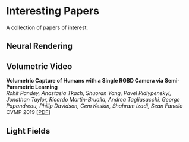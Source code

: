 # Interesting Papers
A collection of papers of interest.


## Neural Rendering


## Volumetric Video

**Volumetric Capture of Humans with a Single RGBD Camera via Semi-Parametric Learning**<br>
*Rohit Pandey, Anastasia Tkach, Shuoran Yang, Pavel Pidlypenskyi, Jonathan Taylor,
Ricardo Martin-Brualla, Andrea Tagliasacchi, George Papandreou, Philip Davidson,
Cem Keskin, Shahram Izadi, Sean Fanello*<br>
CVMP 2019 [[PDF](https://openaccess.thecvf.com/content_CVPR_2019/papers/Pandey_Volumetric_Capture_of_Humans_With_a_Single_RGBD_Camera_via_CVPR_2019_paper.pdf)]



## Light Fields



